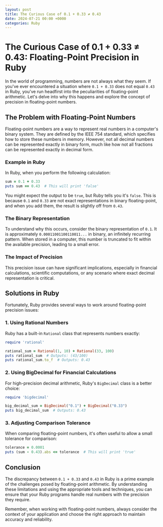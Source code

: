 ```yaml
---
layout: post
title: The Curious Case of 0.1 + 0.33 ≠ 0.43
date: 2024-07-21 00:00 +0000
categories: Ruby
---
```


# The Curious Case of 0.1 + 0.33 ≠ 0.43: Floating-Point Precision in Ruby

In the world of programming, numbers are not always what they seem. If you've ever encountered a situation where `0.1 + 0.33` does not equal `0.43` in Ruby, you've run headfirst into the peculiarities of floating-point arithmetic. Let's delve into why this happens and explore the concept of precision in floating-point numbers.

## The Problem with Floating-Point Numbers

Floating-point numbers are a way to represent real numbers in a computer's binary system. They are defined by the IEEE 754 standard, which specifies how to store these numbers in memory. However, not all decimal numbers can be represented exactly in binary form, much like how not all fractions can be represented exactly in decimal form.

### Example in Ruby

In Ruby, when you perform the following calculation:

```ruby
sum = 0.1 + 0.33
puts sum == 0.43  # This will print 'false'
```

You might expect the output to be `true`, but Ruby tells you it's `false`. This is because `0.1` and `0.33` are not exact representations in binary floating-point, and when you add them, the result is slightly off from `0.43`.

### The Binary Representation

To understand why this occurs, consider the binary representation of `0.1`. It is approximately `0.00011001100110011...` in binary, an infinitely recurring pattern. When stored in a computer, this number is truncated to fit within the available precision, leading to a small error.

### The Impact of Precision

This precision issue can have significant implications, especially in financial calculations, scientific computations, or any scenario where exact decimal representation is critical.

## Solutions in Ruby

Fortunately, Ruby provides several ways to work around floating-point precision issues:

### 1. Using Rational Numbers

Ruby has a built-in `Rational` class that represents numbers exactly:

```ruby
require 'rational'

rational_sum = Rational(1, 10) + Rational(33, 100)
puts rational_sum  # Outputs: (43/100)
puts rational_sum.to_f  # Outputs: 0.43
```

### 2. Using BigDecimal for Financial Calculations

For high-precision decimal arithmetic, Ruby's `BigDecimal` class is a better choice:

```ruby
require 'bigdecimal'

big_decimal_sum = BigDecimal("0.1") + BigDecimal("0.33")
puts big_decimal_sum  # Outputs: 0.43
```

### 3. Adjusting Comparison Tolerance

When comparing floating-point numbers, it's often useful to allow a small tolerance for comparison:

```ruby
tolerance = 0.0001
puts (sum - 0.43).abs <= tolerance  # This will print 'true'
```

## Conclusion

The discrepancy between `0.1 + 0.33` and `0.43` in Ruby is a prime example of the challenges posed by floating-point arithmetic. By understanding these limitations and using the appropriate tools and techniques, you can ensure that your Ruby programs handle real numbers with the precision they require.

Remember, when working with floating-point numbers, always consider the context of your application and choose the right approach to maintain accuracy and reliability.
